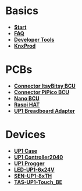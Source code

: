 # Basics

* **[Start](https://github.com/OpenKNX/OpenKNX/wiki/Home)**
* **[FAQ](https://github.com/OpenKNX/OpenKNX/wiki/FAQ)**
* **[Developer Tools](https://github.com/OpenKNX/OpenKNX/wiki#developertools)**
* **[KnxProd](https://github.com/OpenKNX/OpenKNX/wiki#knxprod)**

# PCBs
* **[Connector ItsyBitsy BCU](https://github.com/OpenKNX/OpenKNX/wiki/ItsyBitsy-BCU-Connector)**
* **[Connector PiPico BCU](https://github.com/OpenKNX/OpenKNX/wiki/PiPico-BCU-Connector)**
* **[Nano BCU](https://github.com/OpenKNX/OpenKNX/wiki/NanoBCU)**
* **[Raspi HAT](https://github.com/OpenKNX/OpenKNX/wiki/OpenKNX-RasPi-HAT)**
* **[UP1 Breadboard Adapter](https://github.com/OpenKNX/OpenKNX/wiki/UP1-Breadboardadapter)**

# Devices
* **[UP1 Case](https://github.com/OpenKNX/OpenKNX/wiki/UP1-Case)**
* **[UP1 Controller2040](https://github.com/OpenKNX/OpenKNX/wiki/UP1-Controller2040)**
* **[UP1 Progger](https://github.com/OpenKNX/OpenKNX/wiki/UP1-Progger)**
* **[LED-UP1-6x24V](https://github.com/OpenKNX/OpenKNX/wiki/LED-UP1-6x24V)**
* **[SEN-UP1-8xTH](https://github.com/OpenKNX/OpenKNX/wiki/SEN-UP1-8xTH)**
* **[TAS-UP1-Touch_BE](https://github.com/OpenKNX/OpenKNX/wiki/TAS-UP1-Touch_BE)**